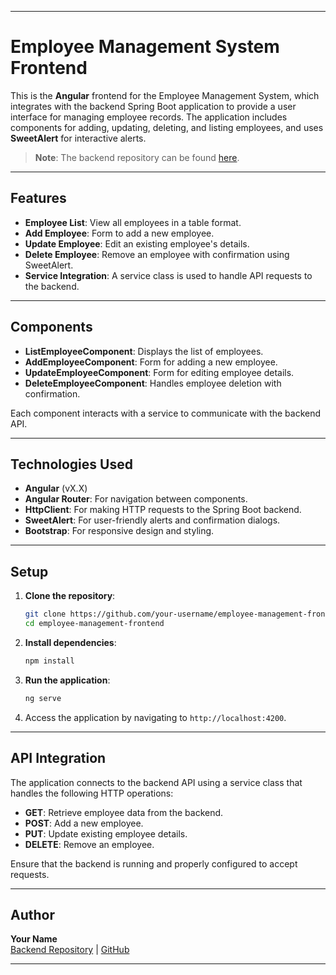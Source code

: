 

---

# Employee Management System Frontend

This is the **Angular** frontend for the Employee Management System, which integrates with the backend Spring Boot application to provide a user interface for managing employee records. The application includes components for adding, updating, deleting, and listing employees, and uses **SweetAlert** for interactive alerts.

> **Note**: The backend repository can be found [here](#).

---

## Features

- **Employee List**: View all employees in a table format.
- **Add Employee**: Form to add a new employee.
- **Update Employee**: Edit an existing employee's details.
- **Delete Employee**: Remove an employee with confirmation using SweetAlert.
- **Service Integration**: A service class is used to handle API requests to the backend.

---

## Components

- **ListEmployeeComponent**: Displays the list of employees.
- **AddEmployeeComponent**: Form for adding a new employee.
- **UpdateEmployeeComponent**: Form for editing employee details.
- **DeleteEmployeeComponent**: Handles employee deletion with confirmation.
  
Each component interacts with a service to communicate with the backend API.

---

## Technologies Used

- **Angular** (vX.X)
- **Angular Router**: For navigation between components.
- **HttpClient**: For making HTTP requests to the Spring Boot backend.
- **SweetAlert**: For user-friendly alerts and confirmation dialogs.
- **Bootstrap**: For responsive design and styling.

---

## Setup

1. **Clone the repository**:
   ```bash
   git clone https://github.com/your-username/employee-management-frontend.git
   cd employee-management-frontend
   ```
2. **Install dependencies**:
   ```bash
   npm install
   ```
3. **Run the application**:
   ```bash
   ng serve
   ```
4. Access the application by navigating to `http://localhost:4200`.

---

## API Integration

The application connects to the backend API using a service class that handles the following HTTP operations:

- **GET**: Retrieve employee data from the backend.
- **POST**: Add a new employee.
- **PUT**: Update existing employee details.
- **DELETE**: Remove an employee.

Ensure that the backend is running and properly configured to accept requests.

---

## Author

**Your Name**  
[Backend Repository](#) | [GitHub](https://github.com/Siddhantthorat/EmployeeManagementSystemBackend)

---


